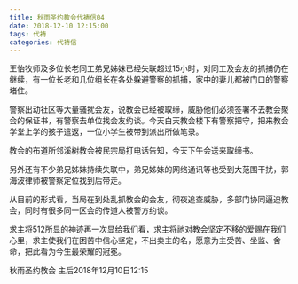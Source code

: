 ```yaml
---
title: 秋雨圣约教会代祷信04
date: 2018-12-10 12:15:00
tags: 代祷
categories: 代祷信
---
```

王怡牧师及多位长老同工弟兄姊妹已经失联超过15小时，对同工及会友的抓捕仍在继续，有一位长老和几位组长在各处躲避警察的抓捕，家中的妻儿都被门口的警察堵住。

警察出动社区等大量骚扰会友，说教会已经被取缔，威胁他们必须签署不去教会聚会的保证书，有警察去单位找会友约谈。今天白天教会楼下有警察把守，把来教会学堂上学的孩子遣返，一位小学生被带到派出所做笔录。

教会的布道所邻溪树教会被民宗局打电话告知，今天下午会送来取缔书。

另外还有不少弟兄姊妹持续失联中，弟兄姊妹的网络通讯等也受到大范围干扰，郭海波律师被警察定位找到后带走。

从目前的形式看，当局在到处乱抓教会的会友，彻夜追查威胁，多部门协同逼迫教会，同时有很多同一区会的传道人被警方约谈。

求主将512所显的神迹再一次显给我们看，求主将祂对教会坚定不移的爱赐在我们心里，求主使我们在困苦中信心坚定，不出卖主的名，愿意为主受苦、坐监、舍命，把此看为今生最荣耀的冠冕。

秋雨圣约教会
主后2018年12月10日12:15